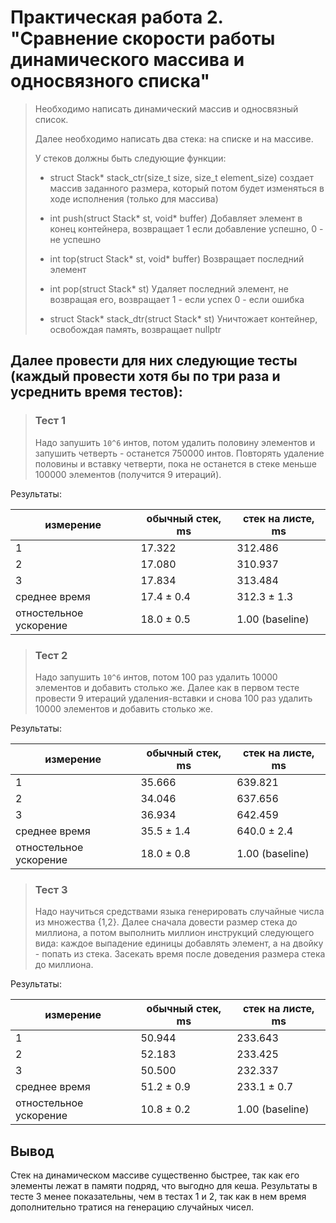 # Практическая работа 2. "Сравнение скорости работы динамического массива и односвязного списка"

>Необходимо написать динамический массив и односвязный список. 
>
>Далее необходимо написать два стека: на списке и на массиве.
>
>
>У стеков должны быть следующие функции:
>
>* struct Stack* stack_ctr(size_t size, size_t element_size) 
>  создает массив заданного размера, который потом будет изменяться в ходе исполнения (только для массива)
>
>
>* int push(struct Stack* st, void* buffer) 
>  Добавляет элемент в конец контейнера, возвращает 1 если добавление успешно, 0 - не успешно
>
>
>* int top(struct Stack* st, void* buffer) 
>  Возвращает последний элемент
>
>
>* int pop(struct Stack* st) 
>  Удаляет последний элемент, не возвращая его, возвращает 1 - если успех 0 - если ошибка
>
>
>* struct Stack* stack_dtr(struct Stack* st) 
>  Уничтожает контейнер, освобождая память, возвращает nullptr


## Далее провести для них следующие тесты (каждый провести хотя бы по три раза и усреднить время тестов):


>### Тест 1
>Надо запушить  `10^6` интов, потом удалить половину элементов и запушить четверть - останется 750000 интов. Повторять удаление половины и вставку четверти, пока не останется в стеке меньше 100000 элементов (получится 9 итераций).

Результаты:

| измерение              | обычный стек, ms | стек на листе, ms |
|------------------------|------------------|-------------------|
| 1                      | 17.322           | 312.486           |
| 2                      | 17.080           | 310.937           |
| 3                      | 17.834           | 313.484           |
| среднее время          | 17.4 $\pm$ 0.4   | 312.3 $\pm$ 1.3   |
| отностельное ускорение | 18.0 $\pm$ 0.5   | 1.00 (baseline)   |

>### Тест 2
>Надо запушить  `10^6` интов, потом 100 раз удалить 10000 элементов и добавить столько же. Далее как в первом тесте провести 9 итераций удаления-вставки и снова 100 раз удалить 10000 элементов и добавить столько же.

Результаты:

| измерение              | обычный стек, ms | стек на листе, ms |
|------------------------|------------------|-------------------|
| 1                      | 35.666           | 639.821           |
| 2                      | 34.046           | 637.656           |
| 3                      | 36.934           | 642.459           |
| среднее время          | 35.5 $\pm$ 1.4   | 640.0 $\pm$ 2.4   |
| отностельное ускорение | 18.0 $\pm$ 0.8   | 1.00 (baseline)   |

>### Тест 3
>Надо научиться средствами языка генерировать случайные числа из множества {1,2}. Далее сначала довести размер стека до миллиона, а потом выполнить миллион инструкций следующего вида: каждое выпадение единицы добавлять элемент, а на двойку - попать из стека. Засекать время после доведения размера стека до миллиона.

Результаты:

| измерение              | обычный стек, ms | стек на листе, ms |
|------------------------|------------------|-------------------|
| 1                      | 50.944           | 233.643           |
| 2                      | 52.183           | 233.425           |
| 3                      | 50.500           | 232.337           |
| среднее время          | 51.2 $\pm$ 0.9   | 233.1 $\pm$ 0.7   |
| отностельное ускорение | 10.8 $\pm$ 0.2   | 1.00 (baseline)   |

## Вывод
Стек на динамическом массиве существенно быстрее, так как его элементы лежат в памяти подряд, что выгодно для кеша. Результаты в тесте 3 менее показательны, чем в тестах 1 и 2, так как в нем время дополнительно тратися на генерацию случайных чисел.
